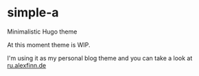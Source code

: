 simple-a
========

Minimalistic Hugo theme

At this moment theme is WIP.

I'm using it as my personal blog theme and you can take a look at [ru.alexfinn.de](http://ru.alexfinn.de)
